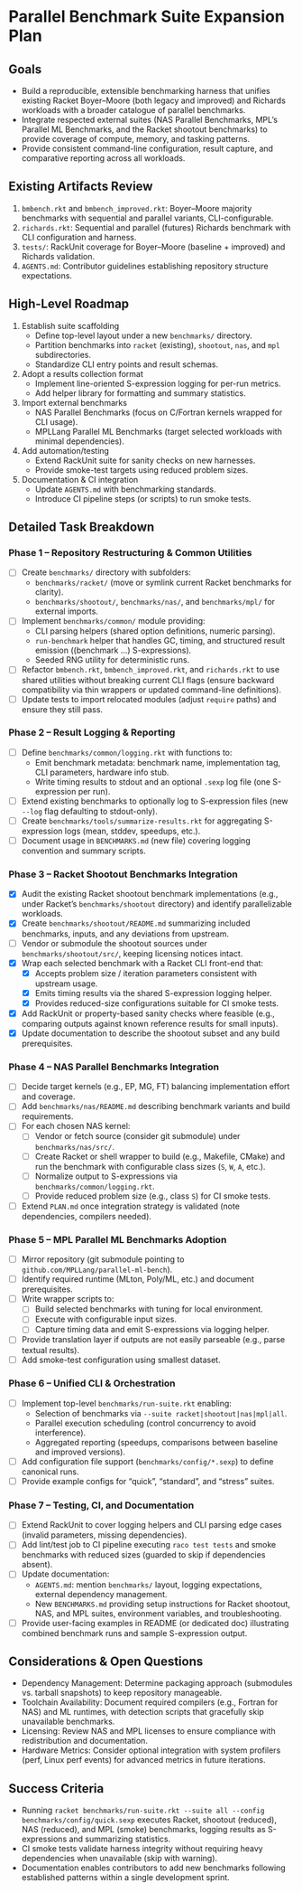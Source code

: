 # Parallel Benchmark Suite Expansion Plan

## Goals
- Build a reproducible, extensible benchmarking harness that unifies existing Racket Boyer–Moore (both legacy and improved) and Richards workloads with a broader catalogue of parallel benchmarks.
- Integrate respected external suites (NAS Parallel Benchmarks, MPL’s Parallel ML Benchmarks, and the Racket shootout benchmarks) to provide coverage of compute, memory, and tasking patterns.
- Provide consistent command-line configuration, result capture, and comparative reporting across all workloads.

## Existing Artifacts Review
1. `bmbench.rkt` and `bmbench_improved.rkt`: Boyer–Moore majority benchmarks with sequential and parallel variants, CLI-configurable.
2. `richards.rkt`: Sequential and parallel (futures) Richards benchmark with CLI configuration and harness.
3. `tests/`: RackUnit coverage for Boyer–Moore (baseline + improved) and Richards validation.
4. `AGENTS.md`: Contributor guidelines establishing repository structure expectations.

## High-Level Roadmap
1. Establish suite scaffolding
   - Define top-level layout under a new `benchmarks/` directory.
   - Partition benchmarks into `racket` (existing), `shootout`, `nas`, and `mpl` subdirectories.
   - Standardize CLI entry points and result schemas.
2. Adopt a results collection format
   - Implement line-oriented S-expression logging for per-run metrics.
   - Add helper library for formatting and summary statistics.
3. Import external benchmarks
   - NAS Parallel Benchmarks (focus on C/Fortran kernels wrapped for CLI usage).
   - MPLLang Parallel ML Benchmarks (target selected workloads with minimal dependencies).
4. Add automation/testing
   - Extend RackUnit suite for sanity checks on new harnesses.
   - Provide smoke-test targets using reduced problem sizes.
5. Documentation & CI integration
   - Update `AGENTS.md` with benchmarking standards.
   - Introduce CI pipeline steps (or scripts) to run smoke tests.

## Detailed Task Breakdown

### Phase 1 – Repository Restructuring & Common Utilities
- [ ] Create `benchmarks/` directory with subfolders:
  - `benchmarks/racket/` (move or symlink current Racket benchmarks for clarity).
  - `benchmarks/shootout/`, `benchmarks/nas/`, and `benchmarks/mpl/` for external imports.
- [ ] Implement `benchmarks/common/` module providing:
  - CLI parsing helpers (shared option definitions, numeric parsing).
  - `run-benchmark` helper that handles GC, timing, and structured result emission ((benchmark ...) S-expressions).
  - Seeded RNG utility for deterministic runs.
- [ ] Refactor `bmbench.rkt`, `bmbench_improved.rkt`, and `richards.rkt` to use shared utilities without breaking current CLI flags (ensure backward compatibility via thin wrappers or updated command-line definitions).
- [ ] Update tests to import relocated modules (adjust `require` paths) and ensure they still pass.

### Phase 2 – Result Logging & Reporting
- [ ] Define `benchmarks/common/logging.rkt` with functions to:
  - Emit benchmark metadata: benchmark name, implementation tag, CLI parameters, hardware info stub.
  - Write timing results to stdout and an optional `.sexp` log file (one S-expression per run).
- [ ] Extend existing benchmarks to optionally log to S-expression files (new `--log` flag defaulting to stdout-only).
- [ ] Create `benchmarks/tools/summarize-results.rkt` for aggregating S-expression logs (mean, stddev, speedups, etc.).
- [ ] Document usage in `BENCHMARKS.md` (new file) covering logging convention and summary scripts.

### Phase 3 – Racket Shootout Benchmarks Integration
- [x] Audit the existing Racket shootout benchmark implementations (e.g., under Racket’s `benchmarks/shootout` directory) and identify parallelizable workloads.
- [x] Create `benchmarks/shootout/README.md` summarizing included benchmarks, inputs, and any deviations from upstream.
- [ ] Vendor or submodule the shootout sources under `benchmarks/shootout/src/`, keeping licensing notices intact.
- [x] Wrap each selected benchmark with a Racket CLI front-end that:
  - [x] Accepts problem size / iteration parameters consistent with upstream usage.
  - [x] Emits timing results via the shared S-expression logging helper.
  - [x] Provides reduced-size configurations suitable for CI smoke tests.
- [x] Add RackUnit or property-based sanity checks where feasible (e.g., comparing outputs against known reference results for small inputs).
- [x] Update documentation to describe the shootout subset and any build prerequisites.

### Phase 4 – NAS Parallel Benchmarks Integration
- [ ] Decide target kernels (e.g., EP, MG, FT) balancing implementation effort and coverage.
- [ ] Add `benchmarks/nas/README.md` describing benchmark variants and build requirements.
- [ ] For each chosen NAS kernel:
  - [ ] Vendor or fetch source (consider git submodule) under `benchmarks/nas/src/`.
  - [ ] Create Racket or shell wrapper to build (e.g., Makefile, CMake) and run the benchmark with configurable class sizes (`S`, `W`, `A`, etc.).
  - [ ] Normalize output to S-expressions via `benchmarks/common/logging.rkt`.
  - [ ] Provide reduced problem size (e.g., class `S`) for CI smoke tests.
- [ ] Extend `PLAN.md` once integration strategy is validated (note dependencies, compilers needed).

### Phase 5 – MPL Parallel ML Benchmarks Adoption
- [ ] Mirror repository (git submodule pointing to `github.com/MPLLang/parallel-ml-bench`).
- [ ] Identify required runtime (MLton, Poly/ML, etc.) and document prerequisites.
- [ ] Write wrapper scripts to:
  - [ ] Build selected benchmarks with tuning for local environment.
  - [ ] Execute with configurable input sizes.
  - [ ] Capture timing data and emit S-expressions via logging helper.
- [ ] Provide translation layer if outputs are not easily parseable (e.g., parse textual results).
- [ ] Add smoke-test configuration using smallest dataset.

### Phase 6 – Unified CLI & Orchestration
- [ ] Implement top-level `benchmarks/run-suite.rkt` enabling:
  - Selection of benchmarks via `--suite racket|shootout|nas|mpl|all`.
  - Parallel execution scheduling (control concurrency to avoid interference).
  - Aggregated reporting (speedups, comparisons between baseline and improved versions).
- [ ] Add configuration file support (`benchmarks/config/*.sexp`) to define canonical runs.
- [ ] Provide example configs for “quick”, “standard”, and “stress” suites.

### Phase 7 – Testing, CI, and Documentation
- [ ] Extend RackUnit to cover logging helpers and CLI parsing edge cases (invalid parameters, missing dependencies).
- [ ] Add lint/test job to CI pipeline executing `raco test tests` and smoke benchmarks with reduced sizes (guarded to skip if dependencies absent).
- [ ] Update documentation:
  - `AGENTS.md`: mention `benchmarks/` layout, logging expectations, external dependency management.
  - New `BENCHMARKS.md` providing setup instructions for Racket shootout, NAS, and MPL suites, environment variables, and troubleshooting.
- [ ] Provide user-facing examples in README (or dedicated doc) illustrating combined benchmark runs and sample S-expression output.

## Considerations & Open Questions
- Dependency Management: Determine packaging approach (submodules vs. tarball snapshots) to keep repository manageable.
- Toolchain Availability: Document required compilers (e.g., Fortran for NAS) and ML runtimes, with detection scripts that gracefully skip unavailable benchmarks.
- Licensing: Review NAS and MPL licenses to ensure compliance with redistribution and documentation.
- Hardware Metrics: Consider optional integration with system profilers (perf, Linux perf events) for advanced metrics in future iterations.

## Success Criteria
- Running `racket benchmarks/run-suite.rkt --suite all --config benchmarks/config/quick.sexp` executes Racket, shootout (reduced), NAS (reduced), and MPL (smoke) benchmarks, logging results as S-expressions and summarizing statistics.
- CI smoke tests validate harness integrity without requiring heavy dependencies when unavailable (skip with warning).
- Documentation enables contributors to add new benchmarks following established patterns within a single development sprint.

